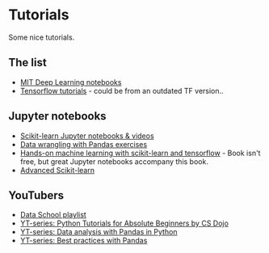 # Tutorials

Some nice tutorials.

## The list

- [MIT Deep Learning notebooks](https://github.com/lexfridman/mit-deep-learning)
- [Tensorflow tutorials](https://github.com/Hvass-Labs/TensorFlow-Tutorials) - could be from an outdated TF version..

## Jupyter notebooks

- [Scikit-learn Jupyter notebooks & videos](https://github.com/justmarkham/scikit-learn-videos)
- [Data wrangling with Pandas exercises](https://github.com/guipsamora/pandas_exercises)
- [Hands-on machine learning with scikit-learn and tensorflow](https://github.com/ageron/handson-ml) - Book isn't free, but great Jupyter notebooks accompany this book.
- [Advanced Scikit-learn](https://github.com/amueller/advanced_training)

## YouTubers

- [Data School playlist](https://www.youtube.com/user/dataschool/playlists)
- [YT-series: Python Tutorials for Absolute Beginners by CS Dojo](https://www.youtube.com/playlist?list=PLBZBJbE_rGRWeh5mIBhD-hhDwSEDxogDg) 
- [YT-series: Data analysis with Pandas in Python](https://www.youtube.com/playlist?list=PL5-da3qGB5ICCsgW1MxlZ0Hq8LL5U3u9y)
- [YT-series: Best practices with Pandas](https://www.youtube.com/playlist?list=PL5-da3qGB5IBITZj_dYSFqnd_15JgqwA6)
